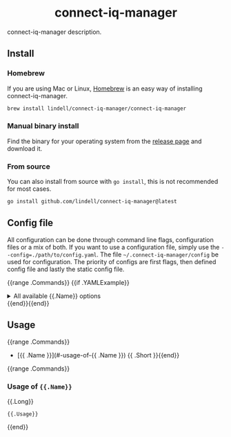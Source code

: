 <h1 align="center">
  connect-iq-manager
</h1>

connect-iq-manager description.

## Install

### Homebrew
If you are using Mac or Linux, [Homebrew](https://brew.sh/) is an easy way of installing connect-iq-manager.
```bash
brew install lindell/connect-iq-manager/connect-iq-manager
```

### Manual binary install
Find the binary for your operating system from the [release page](https://github.com/lindell/connect-iq-manager/releases) and download it.

### From source
You can also install from source with `go install`, this is not recommended for most cases.
```bash
go install github.com/lindell/connect-iq-manager@latest
```

## Config file

All configuration can be done through command line flags, configuration files or a mix of both. If you want to use a configuration file, simply use the `--config=./path/to/config.yaml`. The file `~/.connect-iq-manager/config` be used for configuration. The priority of configs are first flags, then defined config file and lastly the static config file.

{{range .Commands}}
{{if .YAMLExample}}
<details>
  <summary>All available {{.Name}} options</summary>

```yaml
{{ .YAMLExample }}
```
</details>
{{end}}{{end}}

## Usage
{{range .Commands}}
* [{{ .Name }}](#-usage-of-{{ .Name }}) {{ .Short }}{{end}}

{{range .Commands}}
### Usage of `{{.Name}}`
{{.Long}}
```
{{.Usage}}
```

{{end}}
